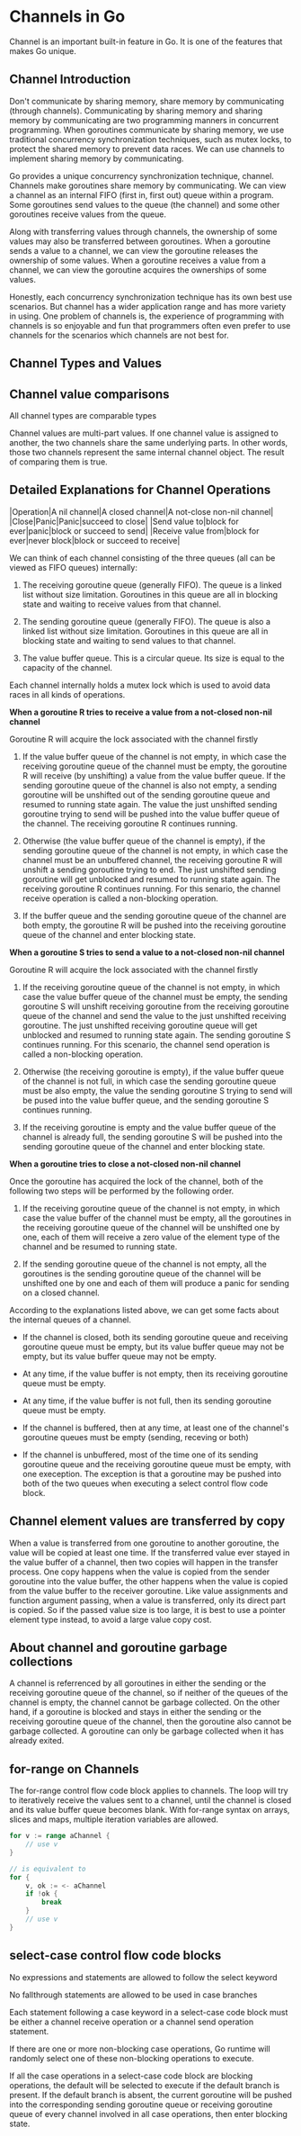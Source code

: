 # Channels in Go

Channel is an important built-in feature in Go. It is one of the features that makes Go unique.

## Channel Introduction

Don't communicate by sharing memory, share memory by communicating (through channels). Communicating by sharing memory and sharing memory by communicating are two programming manners in concurrent programming. When goroutines communicate by sharing memory, we use traditional concurrency synchronization techniques, such as mutex locks, to protect the shared memory to prevent data races. We can use channels to implement sharing memory by communicating.

Go provides a unique concurrency synchronization technique, channel. Channels make goroutines share memory by communicating. We can view a channel as an internal FIFO (first in, first out) queue within a program. Some goroutines send values to the queue (the channel) and some other goroutines receive values from the queue.

Along with transferring values through channels, the ownership of some values may also be transferred between goroutines. When a goroutine sends a value to a channel, we can view the goroutine releases the ownership of some values. When a goroutine receives a value from a channel, we can view the goroutine acquires the ownerships of some values. 


Honestly, each concurrency synchronization technique has its own best use scenarios. But channel has a wider application range and has more variety in using. One problem of channels is, the experience of programming with channels is so enjoyable and fun that programmers often even prefer to use channels for the scenarios which channels are not best for.

## Channel Types and Values

## Channel value comparisons

All channel types are comparable types

Channel values are multi-part values. If one channel value is assigned to another, the two channels share the same underlying parts. In other words, those two channels represent the same internal channel object. The result of comparing them is true.

## Detailed Explanations for Channel Operations

|Operation|A nil channel|A closed channel|A not-close non-nil channel|
|Close|Panic|Panic|succeed to close|
|Send value to|block for ever|panic|block or succeed to send|
|Receive value from|block for ever|never block|block or succeed to receive|

We can think of each channel consisting of the three queues (all can be viewed as FIFO queues) internally: 

1. The receiving goroutine queue (generally FIFO). The queue is a linked list without size limitation. Goroutines in this queue are all in blocking state and waiting to receive values from that channel.

2. The sending goroutine queue (generally FIFO). The queue is also a linked list without size limitation. Goroutines in this queue are all in blocking state and waiting to send values to that channel. 

3. The value buffer queue. This is a circular queue. Its size is equal to the capacity of the channel.

Each channel internally holds a mutex lock which is used to avoid data races in all kinds of operations.

**When a goroutine R tries to receive a value from a not-closed non-nil channel**

Goroutine R will acquire the lock associated with the channel firstly

1. If the value buffer queue of the channel is not empty, in which case the receiving goroutine queue of the channel must be empty, the goroutine R will receive (by unshifting) a value from the value buffer queue. If the sending goroutine queue of the channel is also not empty, a sending goroutine will be unshifted out of the sending goroutine queue and resumed to running state again. The value the just unshifted sending goroutine trying to send will be pushed into the value buffer queue of the channel. The receiving goroutine R continues running.

2. Otherwise (the value buffer queue of the channel is empty), if the sending goroutine queue of the channel is not empty, in which case the channel must be an unbuffered channel, the receiving goroutine R will unshift a sending goroutine trying to end. The just unshifted sending goroutine will get unblocked and resumed to running state again. The receiving goroutine R continues running. For this senario, the channel receive operation is called a non-blocking operation.

3. If the buffer queue and the sending goroutine queue of the channel are both empty, the goroutine R will be pushed into the receiving goroutine queue of the channel and enter blocking state.

**When a goroutine S tries to send a value to a not-closed non-nil channel**

Goroutine R will acquire the lock associated with the channel firstly

1. If the receiving goroutine queue of the channel is not empty, in which case the value buffer queue of the channel must be empty, the sending goroutine S will unshift receiving goroutine from the receiving goroutine queue of the channel and send the value to the just unshifted receiving goroutine.  The just unshifted receiving goroutine queue will get unblocked and resumed to running state again. The sending goroutine S continues running. For this scenario, the channel send operation is called a non-blocking operation.

2. Otherwise (the receiving goroutine is empty), if the value buffer queue of the channel is not full, in which case the sending goroutine queue must be also empty, the value the sending goroutine S trying to send will be pused into the value buffer queue, and the sending goroutine S continues running.

3. If the receiving goroutine is empty and the value buffer queue of the channel is already full, the sending goroutine S will be pushed into the sending goroutine queue of the channel and enter blocking state.

**When a goroutine tries to close a not-closed non-nil channel**

Once the goroutine has acquired the lock of the channel, both of the following two steps will be performed by the following order.

1. If the receiving goroutine queue of the channel is not empty, in which case the value buffer of the channel must be empty, all the goroutines in the receiving goroutine queue of the channel will be unshifted one by one, each of them will receive a zero value of the element type of the channel and be resumed to running state.

2. If the sending goroutine queue of the channel is not empty, all the goroutines is the sending goroutine queue of the channel will be unshifted one by one and each of them will produce a panic for sending on a closed channel.

According to the explanations listed above, we can get some facts about the internal queues of a channel. 

- If the channel is closed, both its sending goroutine queue and receiving goroutine queue must be empty, but its value buffer queue may not be empty, but its value buffer queue may not be empty.

- At any time, if the value buffer is not empty, then its receiving goroutine queue must be empty.
- At any time, if the value buffer is not full, then its sending goroutine queue must be empty.
- If the channel is buffered, then at any time, at least one of the channel's goroutine queues must be empty (sending, receving or both)
- If the channel is unbuffered, most of the time one of its sending goroutine queue and the receiving goroutine queue must be empty, with one exeception. The exception is that a goroutine may be pushed into both of the two queues when executing a select control flow code block.

## Channel element values are transferred by copy

When a value is transferred from one goroutine to another goroutine, the value will be copied at least one time. If the transferred value ever stayed in the value buffer of a channel, then two copies will happen in the transfer process. One copy happens when the value is copied  from the sender goroutine into the value buffer, the other happens when the value is copied from the value buffer to the receiver goroutine. Like value assignments and function argument passing, when a value is transferred, only its direct part is copied. So if the passed value size is too large, it is best to use a pointer element type instead, to avoid a large value copy cost.

## About channel and goroutine garbage collections

A channel is referrenced by all goroutines in either the sending or the receiving goroutine queue of the channel, so if neither of the queues of the channel is empty, the channel cannot be garbage collected. On the other hand, if a goroutine is blocked and stays in either the sending or the receiving goroutine queue of the channel, then the goroutine also cannot be garbage collected. A goroutine can only be garbage collected when it has already exited.

## for-range on Channels

The for-range control flow code block applies to channels. The loop will try to iteratively receive the values sent to a channel, until the channel is closed and its value buffer queue becomes blank. With for-range syntax on arrays, slices and maps, multiple iteration variables are allowed.

```go
for v := range aChannel {
    // use v
}

// is equivalent to
for {
    v, ok := <- aChannel
    if !ok {
        break
    }
    // use v
}
```

## select-case control flow code blocks

No expressions and statements are allowed to follow the select keyword

No fallthrough statements are allowed to be used in case branches

Each statement following a case keyword in a select-case code block must be either a channel receive operation or a channel send operation statement.

If there are one or more non-blocking case operations, Go runtime will randomly select one of these non-blocking operations to execute.

If all the case operations in a select-case code block are blocking operations, the default will be selected to execute if the default branch is present. If the default branch is absent, the current goroutine will be pushed into the corresponding sending goroutine queue or receiving goroutine queue of every channel involved in all case operations, then enter blocking state.
